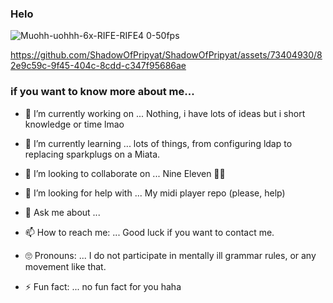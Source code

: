 ### Helo
![Muohh-uohhh-6x-RIFE-RIFE4 0-50fps](https://github.com/ShadowOfPripyat/ShadowOfPripyat/assets/73404930/5aaaad54-516b-40eb-9b44-116cbdf5bfe1) 
<!--- ![side-to-side-RIFE](https://github.com/ShadowOfPripyat/ShadowOfPripyat/assets/73404930/3fc0c584-4bfa-4771-80ce-634ff0da1d9c) ![boingy](https://github.com/ShadowOfPripyat/ShadowOfPripyat/assets/73404930/04d30399-6b85-4495-a739-ba7edbb5c3a4) --->
https://github.com/ShadowOfPripyat/ShadowOfPripyat/assets/73404930/82e9c59c-9f45-404c-8cdd-c347f95686ae
<!--- [<img src="https://img.youtube.com/vi/<VIDEO ID>/maxresdefault.jpg" width="50%">](https://youtu.be/<VIDEO ID>) --->
### if you want to know more about me...

- 🔭 I’m currently working on ...   Nothing, i have lots of ideas but i short knowledge or time lmao

- 🌱 I’m currently learning ...    lots of things, from configuring ldap to replacing sparkplugs on a Miata.

- 👯 I’m looking to collaborate on ...   Nine Eleven 🛫🏢

- 🤔 I’m looking for help with ...   My midi player repo (please, help)

- 💬 Ask me about ...

- 📫 How to reach me: ...   Good luck if you want to contact me.

- 🙄 Pronouns: ...   I do not participate in mentally ill grammar rules, or any movement like that.

- ⚡ Fun fact: ...   no fun fact for you haha
